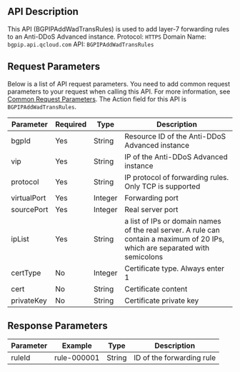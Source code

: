 ﻿[//]: # (chinagitpath:XXXXX)

## API Description
This API (BGPIPAddWadTransRules) is used to add layer-7 forwarding rules to an Anti-DDoS Advanced instance.
Protocol: `HTTPS`
Domain Name: `bgpip.api.qcloud.com`
API: `BGPIPAddWadTransRules`

## Request Parameters
Below is a list of API request parameters. You need to add common request parameters to your request when calling this API. For more information, see [Common Request Parameters](https://cloud.tencent.com/document/product/1014/31224). The Action field for this API is `BGPIPAddWadTransRules`.

| Parameter | Required | Type | Description |
|---------|---------|---------|---------|
| bgpId | Yes | String | Resource ID of the Anti-DDoS Advanced instance |
| vip | Yes | String | IP of the Anti-DDoS Advanced instance|
| protocol | Yes | String | IP protocol of forwarding rules. Only TCP is supported |
| virtualPort | Yes | Integer | Forwarding port |
| sourcePort | Yes | Integer | Real server port |
| ipList | Yes | String | a list of IPs or domain names of the real server. A rule can contain a maximum of 20 IPs, which are separated with semicolons |
| certType | No | Integer | Certificate type. Always enter 1 |
| cert | No | String | Certificate content |
| privateKey | No | String | Certificate private key |


## Response Parameters
| Parameter | Example | Type | Description |
|---------|---------|---------|---------|
| ruleId | rule-000001 | String | ID of the forwarding rule |

